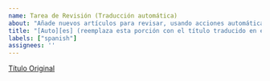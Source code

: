 ```yaml
---
name: Tarea de Revisión (Traducción automática)
about: "Añade nuevos artículos para revisar, usando acciones automáticas de GitHub para el rastreo y la traducción automática."
title: "[Auto][es] (reemplaza esta porción con el título traducido en español)"
labels: ["spanish"]
assignees: ''
---
```


[Título Original](https://example.com/path/to/your/article/)
